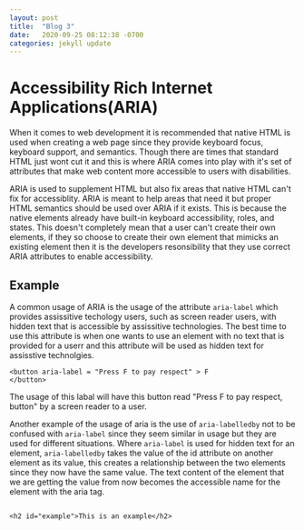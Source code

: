 ```yaml
---
layout: post
title:  "Blog 3"
date:   2020-09-25 08:12:38 -0700
categories: jekyll update
---
```


<h1>Accessibility Rich Internet Applications(ARIA) </h1>
<p>
When it comes to web development it is recommended that native HTML is used when creating a web page since they provide keyboard focus, keyboard support, and semantics. Though there are times that standard HTML just wont cut it and this is where ARIA comes into play with it's set of attributes that make web content more accessible to users with disabilities.
</p>
<p>
ARIA is used to supplement HTML but also fix areas that native HTML can't fix for accessiblity. ARIA is meant to help areas that need it but proper HTML semantics should be used over ARIA if it exists. This is because the native elements already have built-in keyboard accessibility, roles, and states. This doesn't completely mean that a user can't create their own elements, if they so choose to create their own element that mimicks an existing element then it is the developers resonsibility that they use correct ARIA attributes to enable accessibility. 
</p>
<h2>Example</h2>
<p>
A common usage of ARIA is the usage of the attribute <code>aria-label</code> which provides assissitive techology users, such as screen reader users, with hidden text that is accessible by assissitive technologies. The best time to use this attribute is when one wants to use an element with no text that is provided for a userr and this attribute will be used as hidden text for assisstive technolgies.
</p>

<code>&lt;button aria-label = "Press F to pay respect" &gt; F &lt;/button&gt;</code>

<p>The usage of this labal will have this button read "Press F to pay respect, button" by a screen reader to a user.</p>

<p>
Another example of the usage of aria is the use of <code>aria-labelledby</code> not to be confused with <code>aria-label</code> since they seem similar in usage but they are used for different situations. Where <code>aria-label</code> is used for hidden text for an element, <code>aria-labelledby</code> takes the value of the id attribute on another element as its value, this creates a relationship between the two elements since they now have the same value. The text content of the element that we are getting the value from now becomes the accessible name for the element with the aria tag.
</p>
<code>
&lt;h2 id="example"&gt;This is an example&lt;/h2&gt;
<br>
<br> 
</code>
